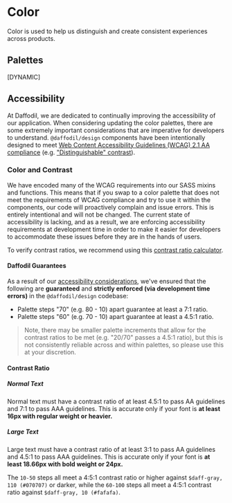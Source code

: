 # Color
Color is used to help us distinguish and create consistent experiences across products.

## Palettes
[DYNAMIC]

## Accessibility
At Daffodil, we are dedicated to continually improving the accessibility of our application. When considering updating the color palettes, there are some extremely important considerations that are imperative for developers to understand. `@daffodil/design` components have been intentionally designed to meet [Web Content Accessibility Guidelines (WCAG) 2.1 AA compliance](https://www.w3.org/TR/WCAG21) (e.g. ["Distinguishable" contrast](https://www.w3.org/TR/WCAG21/#distinguishable)).

### Color and Contrast
We have encoded many of the WCAG requirements into our SASS mixins and functions. This means that if you swap to a color palette that does not meet the requirements of WCAG compliance and try to use it within the components, our code will proactively complain and issue errors. This is entirely intentional and will not be changed. The current state of accessibility is lacking, and as a result, we are enforcing accessibility requirements at development time in order to make it easier for developers to accommodate these issues before they are in the hands of users.

To verify contrast ratios, we recommend using this [contrast ratio calculator](https://contrast-ratio.com/).

#### Daffodil Guarantees
As a result of our [accessibility considerations](./accessibility#color-and-contrast), we've ensured that the following are **guaranteed** and **strictly enforced (via development time errors)** in the `@daffodil/design` codebase:

* Palette steps "70" (e.g. 80 - 10) apart guarantee at least a 7:1 ratio.
* Palette steps "60" (e.g. 70 - 10) apart guarantee at least a 4.5:1 ratio.

> Note, there may be smaller palette increments that allow for the contrast ratios to be met (e.g. "20/70" passes a 4.5:1 ratio), but this is not consistently reliable across and within palettes, so please use this at your discretion.

#### Contrast Ratio

##### Normal Text
Normal text must have a contrast ratio of at least 4.5:1 to pass AA guidelines and 7:1 to pass AAA guidelines. This is accurate only if your font is **at least 16px with regular weight or heavier.**

##### Large Text
Large text must have a contrast ratio of at least 3:1 to pass AA guidelines and 4.5:1 to pass AAA guidelines. This is accurate only if your font is **at least 18.66px with bold weight or 24px.**

The `10-50` steps all meet a 4:5:1 contrast ratio or higher against `$daff-gray, 110 (#070707)` or darker, while the `60-100` steps all meet a 4:5:1 contrast ratio against `$daff-gray, 10 (#fafafa)`.

